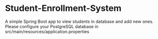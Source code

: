 # Student-Enrollment-System
A simple Spring Boot app to view students in database and add new ones. Please configure your PostgreSQL database in src/main/resources/application.properties
